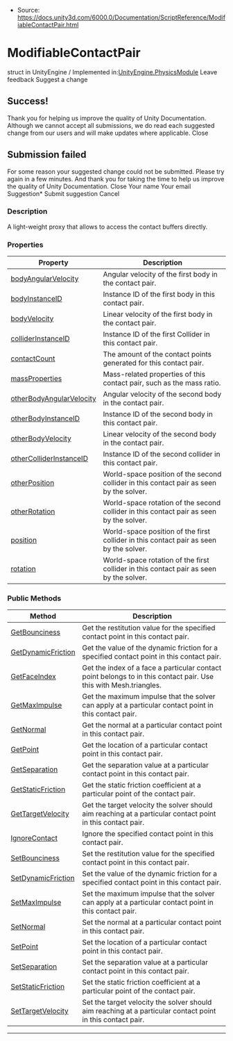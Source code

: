 * Source: https://docs.unity3d.com/6000.0/Documentation/ScriptReference/ModifiableContactPair.html

# ModifiableContactPair
struct in UnityEngine
/
Implemented in:[UnityEngine.PhysicsModule](https://docs.unity3d.com/6000.0/Documentation/ScriptReference/UnityEngine.PhysicsModule.html)
Leave feedback
Suggest a change
## Success!
Thank you for helping us improve the quality of Unity Documentation. Although we cannot accept all submissions, we do read each suggested change from our users and will make updates where applicable.
Close
## Submission failed
For some reason your suggested change could not be submitted. Please <a>try again</a> in a few minutes. And thank you for taking the time to help us improve the quality of Unity Documentation.
Close
Your name Your email Suggestion* Submit suggestion
Cancel
### Description
A light-weight proxy that allows to access the contact buffers directly.
### Properties
Property | Description  
---|---  
[bodyAngularVelocity](https://docs.unity3d.com/6000.0/Documentation/ScriptReference/ModifiableContactPair-bodyAngularVelocity.html) | Angular velocity of the first body in the contact pair.  
[bodyInstanceID](https://docs.unity3d.com/6000.0/Documentation/ScriptReference/ModifiableContactPair-bodyInstanceID.html) | Instance ID of the first body in this contact pair.  
[bodyVelocity](https://docs.unity3d.com/6000.0/Documentation/ScriptReference/ModifiableContactPair-bodyVelocity.html) | Linear velocity of the first body in the contact pair.  
[colliderInstanceID](https://docs.unity3d.com/6000.0/Documentation/ScriptReference/ModifiableContactPair-colliderInstanceID.html) | Instance ID of the first Collider in this contact pair.  
[contactCount](https://docs.unity3d.com/6000.0/Documentation/ScriptReference/ModifiableContactPair-contactCount.html) | The amount of the contact points generated for this contact pair.  
[massProperties](https://docs.unity3d.com/6000.0/Documentation/ScriptReference/ModifiableContactPair-massProperties.html) | Mass-related properties of this contact pair, such as the mass ratio.  
[otherBodyAngularVelocity](https://docs.unity3d.com/6000.0/Documentation/ScriptReference/ModifiableContactPair-otherBodyAngularVelocity.html) | Angular velocity of the second body in the contact pair.  
[otherBodyInstanceID](https://docs.unity3d.com/6000.0/Documentation/ScriptReference/ModifiableContactPair-otherBodyInstanceID.html) | Instance ID of the second body in this contact pair.  
[otherBodyVelocity](https://docs.unity3d.com/6000.0/Documentation/ScriptReference/ModifiableContactPair-otherBodyVelocity.html) | Linear velocity of the second body in the contact pair.  
[otherColliderInstanceID](https://docs.unity3d.com/6000.0/Documentation/ScriptReference/ModifiableContactPair-otherColliderInstanceID.html) | Instance ID of the second collider in this contact pair.  
[otherPosition](https://docs.unity3d.com/6000.0/Documentation/ScriptReference/ModifiableContactPair-otherPosition.html) | World-space position of the second collider in this contact pair as seen by the solver.  
[otherRotation](https://docs.unity3d.com/6000.0/Documentation/ScriptReference/ModifiableContactPair-otherRotation.html) | World-space rotation of the second collider in this contact pair as seen by the solver.  
[position](https://docs.unity3d.com/6000.0/Documentation/ScriptReference/ModifiableContactPair-position.html) | World-space position of the first collider in this contact pair as seen by the solver.  
[rotation](https://docs.unity3d.com/6000.0/Documentation/ScriptReference/ModifiableContactPair-rotation.html) | World-space rotation of the first collider in this contact pair as seen by the solver.  
### Public Methods
Method | Description  
---|---  
[GetBounciness](https://docs.unity3d.com/6000.0/Documentation/ScriptReference/ModifiableContactPair.GetBounciness.html) | Get the restitution value for the specified contact point in this contact pair.  
[GetDynamicFriction](https://docs.unity3d.com/6000.0/Documentation/ScriptReference/ModifiableContactPair.GetDynamicFriction.html) | Get the value of the dynamic friction for a specified contact point in this contact pair.  
[GetFaceIndex](https://docs.unity3d.com/6000.0/Documentation/ScriptReference/ModifiableContactPair.GetFaceIndex.html) | Get the index of a face a particular contact point belongs to in this contact pair. Use this with Mesh.triangles.  
[GetMaxImpulse](https://docs.unity3d.com/6000.0/Documentation/ScriptReference/ModifiableContactPair.GetMaxImpulse.html) | Get the maximum impulse that the solver can apply at a particular contact point in this contact pair.  
[GetNormal](https://docs.unity3d.com/6000.0/Documentation/ScriptReference/ModifiableContactPair.GetNormal.html) | Get the normal at a particular contact point in this contact pair.  
[GetPoint](https://docs.unity3d.com/6000.0/Documentation/ScriptReference/ModifiableContactPair.GetPoint.html) | Get the location of a particular contact point in this contact pair.  
[GetSeparation](https://docs.unity3d.com/6000.0/Documentation/ScriptReference/ModifiableContactPair.GetSeparation.html) | Get the separation value at a particular contact point in this contact pair.  
[GetStaticFriction](https://docs.unity3d.com/6000.0/Documentation/ScriptReference/ModifiableContactPair.GetStaticFriction.html) | Get the static friction coefficient at a particular point of the contact pair.  
[GetTargetVelocity](https://docs.unity3d.com/6000.0/Documentation/ScriptReference/ModifiableContactPair.GetTargetVelocity.html) | Get the target velocity the solver should aim reaching at a particular contact point in this contact pair.  
[IgnoreContact](https://docs.unity3d.com/6000.0/Documentation/ScriptReference/ModifiableContactPair.IgnoreContact.html) | Ignore the specified contact point in this contact pair.  
[SetBounciness](https://docs.unity3d.com/6000.0/Documentation/ScriptReference/ModifiableContactPair.SetBounciness.html) | Set the restitution value for the specified contact point in this contact pair.  
[SetDynamicFriction](https://docs.unity3d.com/6000.0/Documentation/ScriptReference/ModifiableContactPair.SetDynamicFriction.html) | Set the value of the dynamic friction for a specified contact point in this contact pair.  
[SetMaxImpulse](https://docs.unity3d.com/6000.0/Documentation/ScriptReference/ModifiableContactPair.SetMaxImpulse.html) | Set the maximum impulse that the solver can apply at a particular contact point in this contact pair.  
[SetNormal](https://docs.unity3d.com/6000.0/Documentation/ScriptReference/ModifiableContactPair.SetNormal.html) | Set the normal at a particular contact point in this contact pair.  
[SetPoint](https://docs.unity3d.com/6000.0/Documentation/ScriptReference/ModifiableContactPair.SetPoint.html) | Set the location of a particular contact point in this contact pair.  
[SetSeparation](https://docs.unity3d.com/6000.0/Documentation/ScriptReference/ModifiableContactPair.SetSeparation.html) | Set the separation value at a particular contact point in this contact pair.  
[SetStaticFriction](https://docs.unity3d.com/6000.0/Documentation/ScriptReference/ModifiableContactPair.SetStaticFriction.html) | Set the static friction coefficient at a particular point of the contact pair.  
[SetTargetVelocity](https://docs.unity3d.com/6000.0/Documentation/ScriptReference/ModifiableContactPair.SetTargetVelocity.html) | Set the target velocity the solver should aim reaching at a particular contact point in this contact pair.  
* * *
